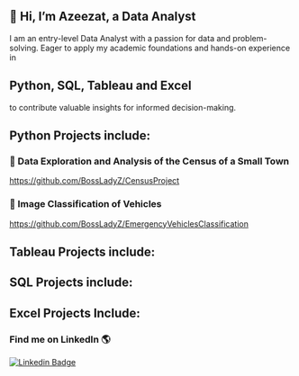 ## 👋 Hi, I’m Azeezat, a Data Analyst 
<!-- ![Docker](https://img.shields.io/badge/-Docker-fff?&logo=Docker) -->
I am an entry-level Data Analyst with a passion for data and problem-solving. Eager to apply my academic foundations and hands-on experience in 
## Python, SQL, Tableau and Excel 
to contribute valuable insights for informed decision-making.

## Python Projects include:
### 🎈 Data Exploration and Analysis of the Census of a Small Town
https://github.com/BossLadyZ/CensusProject
 
### 🎈 Image Classification of Vehicles
https://github.com/BossLadyZ/EmergencyVehiclesClassification

## Tableau Projects include:

## SQL Projects include:

## Excel Projects Include:

### Find me on LinkedIn 🌎

[![Linkedin Badge](https://img.shields.io/badge/-LinkedIn-blue?style=flat-square&logo=Linkedin&logoColor=white&link=https://www.linkedin.com/in/sambayo/)](https://www.linkedin.com/in/azeezat-busari/)

<!-- - 💞️ I’m looking to collaborate on interesting FrontEnd Web development projects, particularly ones in agriculture.
- 📫 Reach me on busariazeezat@gmail.com | twitter: @azeezatu_ 

-->

<!---
BossLadyZ/BossLadyZ is a ✨ special ✨ repository because its `README.md` (this file) appears on your GitHub profile.
You can click the Preview link to take a look at your changes.
--->



